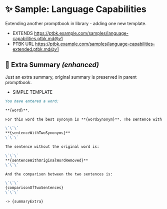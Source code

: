 # ✨ Sample: Language Capabilities

Extending another promptbook in library - adding one new template.

-   EXTENDS https://ptbk.example.com/samples/language-capabilities.ptbk.md@v1
-   PTBK URL https://ptbk.example.com/samples/language-capabilities-extended.ptbk.md@v1

## 🔗 Extra Summary _(enhanced)_

Just an extra summary, original summary is preserved in parent promptbook.

<!-- TODO: !!!! In execution report, everything else should be marked as from parent in all templates -->

-   SIMPLE TEMPLATE

```markdown
You have entered a word:

**{word}**.

For this word the best synonym is **{wordSynonym}**. The sentence with both words is:

\`\`\`
**{sentenceWithTwoSynonyms}**
\`\`\`

The sentence without the original word is:

\`\`\`
**{sentenceWithOriginalWordRemoved}**
\`\`\`

And the comparison between the two sentences is:

\`\`\`
{comparisonOfTwoSentences}
\`\`\`
```

`-> {summaryExtra}`
